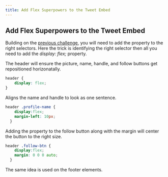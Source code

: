 ```yaml
---
title: Add Flex Superpowers to the Tweet Embed
---
```

## Add Flex Superpowers to the Tweet Embed

Building on the <a href='https://github.com/freecodecamp/guides/tree/master/src/pages/responsive-web-design/css-flexbox/use-display-flex-to-position-two-boxes/index.md' target='_blank' rel='nofollow'>previous challenge</a>, you will need to add the property to the right selectors. Here the trick is identifying the right selector then all you need to add the <i>display: flex;</i> property.

The header will ensure the picture, name, handle, and follow buttons get repositioned horizonatally.

```CSS
header {
    display: flex;
}
```
Aligns the name and handle to look as one sentence.
```CSS
header .profile-name {
    display:flex;
    margin-left: 10px;
  }
```
Adding the property to the follow button along with the margin will center the button to the right size.

```CSS
header .follow-btn {
    display:flex;
    margin: 0 0 0 auto;
  }
```
The same idea is used on the footer elements.
